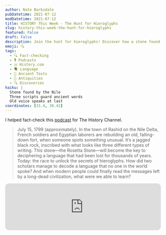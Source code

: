 ```yaml
---
author: Nate Barksdale
pubDatetime: 2021-07-12
modDatetime: 2021-07-12
title: HISTORY This Week - The Hunt for Hieroglyphs
slug: history-this-week-the-hunt-for-hieroglyphs
featured: False
draft: False
description: Join the hunt for hieroglyphs! Discover how a stone found by French soldiers in 1799 became the key to unlocking ancient Egypt's secrets.
emoji: 🔍
tags:
  - 🔍 Fact-checking
  - 🎙️ Podcasts
  - 🇭 History.com
  - 🗣️ Language
  - 📜 Ancient Texts
  - 🗿 Antiquities
  - 🔍 Discoveries
haiku: |
  Stone found by the Nile
  Three scripts guard ancient words
  Old voice speaks at last
coordinates: [31.4, 30.42]
---
```


I helped fact-check this [podcast](https://open.spotify.com/episode/67J2EcbqVEKPYSDhbPIoVt?si=I_hVAkMuS-uuquCiVvWUkg) for The History Channel.

> July 15, 1799 (approximately). In the town of Rashid on the Nile Delta, French soldiers and Egyptian laborers are rebuilding an old, falling-down fort, when someone spots something unusual. It’s a jagged black rock, inscribed with what looks like three different types of writing. This stone—the Rosetta Stone—will become the key to deciphering a language that had been lost for thousands of years. Today: the race to unlock the secrets of hieroglyphs. How did two scholars manage to decode a language that no one in the world spoke? And when modern people could finally read the messages left by a long-dead civilization, what were we able to learn?

<iframe style="border-radius:12px" src="https://open.spotify.com/embed/episode/67J2EcbqVEKPYSDhbPIoVt?utm_source=generator" width="100%" height="152" frameBorder="0" allowfullscreen="" allow="autoplay; clipboard-write; encrypted-media; fullscreen; picture-in-picture" loading="lazy"></iframe>
